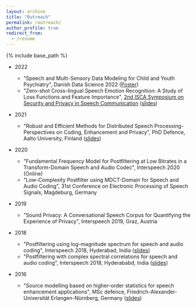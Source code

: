 ```yaml
---
layout: archive
title: "Outreach"
permalink: /outreach/
author_profile: true
redirect_from:
  - /resume
---
```


{% include base_path %}
* 2022
	* "Speech and Multi-Sensory Data Modeling for Child and Youth Psychiatry", Danish Data Science 2022 ([Poster](_talks/files/poster_I.pdf))
	* "Zero-shot Cross-lingual Speech Emotion Recognition: A Study of Loss Functions and Feature Importance", [2nd ISCA Symposium on Security and Privacy in Speech Communication](https://spsc-symposium2022.mobileds.de/#home) ([slides](_talks/files/SPSC_symposium_sneha_v2.pdf))


* 2021
  * "Robust and Efficient Methods for Distributed Speech Processing-Perspectives on Coding, Enhancement and Privacy", PhD Defence, Aalto University, Finland ([slides](_talks/files/phd.pdf))

* 2020
  * "Fundamental Frequency Model for Postfiltering at Low Bitrates in a Transform-Domain Speech and Audio Codec", Interspeech 2020 (Online)
  * "Low-Complexity Postfilter using MDCT-Domain for Speech and Audio Coding", 31st Conference on Electronic Processing of Speech Signals, Magdeburg, Germany

* 2019
  * "Sound Privacy: A Conversational Speech Corpus for Quantifying the Experience of Privacy", Interspeech 2019, Graz, Austria

* 2018
	* "Postfiltering using log-magnitude spectrum for speech and audio coding", Interspeech 2018, Hyderabad, India ([slides](_talks/files/2018_log_interspeech.pdf))
	* "Postfiltering with complex spectral correlations for speech and audio coding", Interspeech 2018, Hyderababd, India ([slides](_talks/files/2018_complex_interspeech.pdf))

* 2016
	* "Source modelling based on higher-order statistics for speech enhancement applications", MSc defence, Friedrich-Alexander-Universität Erlangen-Nürnberg, Germany ([slides](_talks/files/msc_thesis.pdf))
